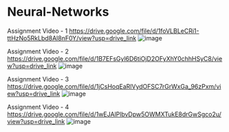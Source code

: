 # Neural-Networks
Assignment Video - 1
https://drive.google.com/file/d/1foVLBLeCRi1-ttHzNo5RkLbd8Al8nF0Y/view?usp=drive_link ![image](https://github.com/raval9/Neural-Networks/assets/123529887/efb1fac2-9153-49a5-aeac-00bb64b64cfc)

Assignment Video - 2
https://drive.google.com/file/d/1B7EFsGyl6D6tiOjD2OFyXhY0chhHSyC8/view?usp=drive_link ![image](https://github.com/raval9/Neural-Networks/assets/123529887/4cc4c98f-106e-4c32-a008-5fea0fe8ef6a)

Assignment Video - 3
https://drive.google.com/file/d/1jCsHoqEaRlVydOFSC7rGrWxGa_96zPxm/view?usp=drive_link ![image](https://github.com/raval9/Neural-Networks/assets/123529887/26c0e995-7a8d-46ba-8c5b-d2dacf4ea963)

Assignment Video - 4
https://drive.google.com/file/d/1wEJAlPlbvDpw5OWMXTukE8drGwSgco2u/view?usp=drive_link ![image](https://github.com/raval9/Neural-Networks/assets/123529887/64b17d7c-af21-46f3-9979-5652c4ba2c5d)
